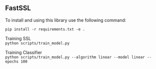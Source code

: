## FastSSL

To install and using this library use the following command: 

```pip install -r requirements.txt -e .```


Training SSL   
```python scripts/train_model.py```

Training Classifier  
```python scripts/train_model.py --algorithm linear --model linear --epochs 100```
